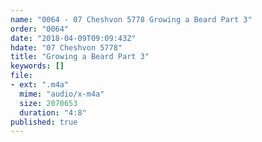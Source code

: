 ```yaml
---
name: "0064 - 07 Cheshvon 5778 Growing a Beard Part 3"
order: "0064"
date: "2018-04-09T09:09:43Z"
hdate: "07 Cheshvon 5778"
title: "Growing a Beard Part 3"
keywords: []
file:
- ext: ".m4a"
  mime: "audio/x-m4a"
  size: 2070653
  duration: "4:8"
published: true
---
```


